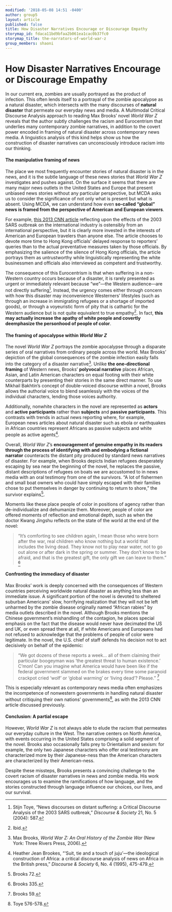 ```yaml
---
modified: '2018-05-08 14:51 -0400'
author: group5
layout: article
published: false
title: How Disaster Narratives Encourage or Discourage Empathy
storymap_id: fdaca11bd9bfaa2b061ea1cac0b37fc0
storymap_title: the-narrators-of-world-war-z
group_members: shaoni
---
```

# How Disaster Narratives Encourage or Discourage Empathy

In our current era, zombies are usually portrayed as the product of infection. This often lends itself to a portrayal of the zombie apocalypse as a natural disaster, which intersects with the many discourses of **natural disaster** that permeate our everyday news and media. A Multimodal Critical Discourse Analysis approach to reading Max Brooks’ novel *World War Z* reveals that the author subtly challenges the racism and Eurocentrism that underlies many contemporary zombie narratives, in addition to the covert power encoded in framing of natural disaster across contemporary news media. A linguistics analysis of this kind helps show us how the construction of disaster narratives can unconsciously introduce racism into our thinking.

#### The manipulative framing of news

The place we most frequently encounter stories of natural disaster is in the news, and it is the subtle language of these news stories that *World War Z* investigates and pushes against. On the surface it seems that there are many major news outlets in the United States and Europe that present unbiased news stories without any particular perspective, but MCDA asks us to consider the significance of not only what is present but what is absent. Using MCDA, we can understand how even **so-called “global” news is framed from the perspective of American and European viewers**. 

For example, [this 2013 CNN article](https://www.cnn.com/travel/article/sars-lessons-we-learned/index.html) reflecting upon the effects of the 2003 SARS outbreak on the international industry is ostensibly from an international perspective, but it is clearly more invested in the interests of American and European travelers than anyone else. The article chooses to devote more time to Hong Kong officials’ delayed response to reporters’ queries than to the actual preventative measures taken by those officials. By emphasizing the salience of the silence of Hong Kong officials, the article portrays them as untrustworthy while linguistically representing the white businessmen and officials also interviewed as competent and trustworthy.

The consequence of this Eurocentrism is that when suffering in a non-Western country occurs because of a disaster, it is rarely presented as urgent or immediately relevant because “we”—the Western audience—are not directly suffering[^1]. Instead, the urgency comes either through concern with how this disaster may inconvenience Westerners’ lifestyles (such as through an increase in immigrating refugees or a shortage of imported goods), or through a voyeuristic form of pity that is cathartic for the Western audience but is not quite equivalent to true empathy[^2]. In fact, **this may actually increase the apathy of white people and covertly deemphasize the personhood of people of color**.

#### The framing of apocalypse within *World War Z*

The novel *World War Z* portrays the zombie apocalypse through a disparate series of oral narratives from ordinary people across the world. Max Brooks’ depiction of the global consequences of the zombie infection easily falls into the category of a disaster narrative[^3]. Unlike **the one-directional framing** of Western news, Brooks’ **polyvocal narrative** places African, Asian, and Latin American characters on equal footing with their white counterparts by presenting their stories in the same direct manner. To use Mikhail Bakhtin’s concept of double-voiced discourse within a novel, Brooks allows the authorial voice to blend seamlessly with the voices of the individual characters, lending those voices authority.

Additionally, nonwhite characters in the novel are represented as **actors** and **active participants** rather than **subjects** and **passive participants**. This contrasts with trends in actual news reporting where, for example, European news articles about natural disaster such as ebola or earthquakes in African countries represent Africans as passive subjects and white people as active agents[^4]. 

Overall, *World War Z*’s **encouragement of genuine empathy in its readers through the process of identifying with and embodying a fictional narrator** counteracts the distant pity produced by standard news narratives of disaster. For example, when Brooks depicts Indian refugees desperately escaping by sea near the beginning of the novel, he replaces the passive, distant descriptions of refugees on boats we are accustomed to in news media with an oral testimony from one of the survivors. “A lot of fishermen and small boat owners who could have simply escaped with their families chose to put themselves in danger by continuing to return to shore,” the survivor explains[^5]. 

Moments like these place people of color in positions of agency rather than de-individualize and dehumanize them. Moreover, people of color are offered moments of reflection and emotional depth, such as when the doctor Kwang Jingshu reflects on the state of the world at the end of the novel:

>“It’s comforting to see children again, I mean those who were born after the war, real children who know nothing but a world that includes the living dead. They know not to play near water, not to go out alone or after dark in the spring or summer. They don’t know to be afraid, and that is the greatest gift, the only gift we can leave to them.” [^6]

#### Confronting the immediacy of disaster

Max Brooks’ work is deeply concerned with the consequences of Western countries perceiving worldwide natural disaster as anything less than an immediate issue. A significant portion of the novel is devoted to sheltered suburban Americans’ slow, horrifying realization that they will not be left unharmed by the zombie disease originally named “African rabies” by media outlets described in the novel. Although Brooks mentions the Chinese government’s mishandling of the contagion, he places special emphasis on the fact that the disease would never have decimated the US and UK, or even spread there at all, if white Americans and Europeans had not refused to acknowledge that the problems of people of color were legitimate. In the novel, the U.S. chief of staff defends his decision not to act decisively on behalf of the epidemic:

>“We got dozens of these reports a week… all of them claiming their particular boogeyman was ‘the greatest threat to human existence.’ C’mon! Can you imagine what America would have been like if the federal government slammed on the brakes every time some paranoid crackpot cried ‘wolf’ or ‘global warming’ or ‘living dead’? Please.” [^7]

This is especially relevant as contemporary news media often emphasizes the incompetence of nonwestern governments in handling natural disaster without critiquing their own nations’ governments[^8], as with the 2013 CNN article discussed previously.

#### Conclusion: A partial escape

However, *World War Z* is not always able to elude the racism that permeates our everyday culture in the West. The narrative centers on North America, with events occurring in the United States comprising a solid segment of the novel. Brooks also occasionally falls prey to Orientalism and sexism: for example, the only two Japanese characters who offer oral testimony are characterized more by their Japanese-ness than the American characters are characterized by their American-ness. 

Despite these missteps, Brooks presents a convincing challenge to the covert racism of disaster narratives in news and zombie media. His work encourages us to examine the ramifications of how language, and the stories constructed through language influence our choices, our lives, and our survival.



[^1]: Stijn Toye, “News discourses on distant suffering: a Critical Discourse Analysis of the 2003 SARS outbreak,” *Discourse & Society* 21, No. 5 (2004): 587.
[^2]: Ibid.
[^3]: Max Brooks, *World War Z: An Oral History of the Zombie War* (New York: Three Rivers Press, 2006).
[^4]: Heather Jean Brookes, “‘Suit, tie and a touch of juju’—the ideological construction of Africa: a critical discourse analysis of news on Africa in the British press,” *Discourse & Society* 6, No. 4 (1995), 475-479.
[^5]: Brooks 72.
[^6]: Brooks 335.
[^7]: Brooks 59.
[^8]: Toye 576-578.
